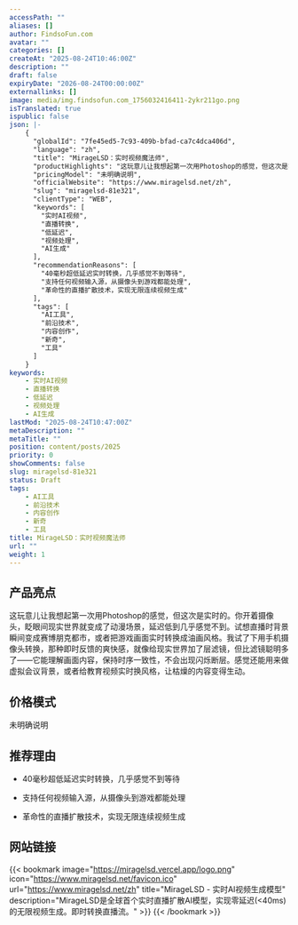 ```yaml
---
accessPath: ""
aliases: []
author: FindsoFun.com
avatar: ""
categories: []
createAt: "2025-08-24T10:46:00Z"
description: ""
draft: false
expiryDate: "2026-08-24T00:00:00Z"
externallinks: []
image: media/img.findsofun.com_1756032416411-2ykr211go.png
isTranslated: true
ispublic: false
json: |-
    {
      "globalId": "7fe45ed5-7c93-409b-bfad-ca7c4dca406d",
      "language": "zh",
      "title": "MirageLSD：实时视频魔法师",
      "productHighlights": "这玩意儿让我想起第一次用Photoshop的感觉，但这次是实时的。你开着摄像头，眨眼间现实世界就变成了动漫场景，延迟低到几乎感觉不到。试想直播时背景瞬间变成赛博朋克都市，或者把游戏画面实时转换成油画风格。我试了下用手机摄像头转换，那种即时反馈的爽快感，就像给现实世界加了层滤镜，但比滤镜聪明多了——它能理解画面内容，保持时序一致性，不会出现闪烁断层。感觉还能用来做虚拟会议背景，或者给教育视频实时换风格，让枯燥的内容变得生动。",
      "pricingModel": "未明确说明",
      "officialWebsite": "https://www.miragelsd.net/zh",
      "slug": "miragelsd-81e321",
      "clientType": "WEB",
      "keywords": [
        "实时AI视频",
        "直播转换",
        "低延迟",
        "视频处理",
        "AI生成"
      ],
      "recommendationReasons": [
        "40毫秒超低延迟实时转换，几乎感觉不到等待",
        "支持任何视频输入源，从摄像头到游戏都能处理",
        "革命性的直播扩散技术，实现无限连续视频生成"
      ],
      "tags": [
        "AI工具",
        "前沿技术",
        "内容创作",
        "新奇",
        "工具"
      ]
    }
keywords:
    - 实时AI视频
    - 直播转换
    - 低延迟
    - 视频处理
    - AI生成
lastMod: "2025-08-24T10:47:00Z"
metaDescription: ""
metaTitle: ""
position: content/posts/2025
priority: 0
showComments: false
slug: miragelsd-81e321
status: Draft
tags:
    - AI工具
    - 前沿技术
    - 内容创作
    - 新奇
    - 工具
title: MirageLSD：实时视频魔法师
url: ""
weight: 1
---
```

## 产品亮点
这玩意儿让我想起第一次用Photoshop的感觉，但这次是实时的。你开着摄像头，眨眼间现实世界就变成了动漫场景，延迟低到几乎感觉不到。试想直播时背景瞬间变成赛博朋克都市，或者把游戏画面实时转换成油画风格。我试了下用手机摄像头转换，那种即时反馈的爽快感，就像给现实世界加了层滤镜，但比滤镜聪明多了——它能理解画面内容，保持时序一致性，不会出现闪烁断层。感觉还能用来做虚拟会议背景，或者给教育视频实时换风格，让枯燥的内容变得生动。

## 价格模式
<!--more-->未明确说明

## 推荐理由
- 40毫秒超低延迟实时转换，几乎感觉不到等待

- 支持任何视频输入源，从摄像头到游戏都能处理

- 革命性的直播扩散技术，实现无限连续视频生成

## 网站链接
{{< bookmark image="https://miragelsd.vercel.app/logo.png" icon="https://www.miragelsd.net/favicon.ico" url="https://www.miragelsd.net/zh" title="MirageLSD - 实时AI视频生成模型" description="MirageLSD是全球首个实时直播扩散AI模型，实现零延迟(<40ms)的无限视频生成。即时转换直播流。" >}}
{{< /bookmark >}}

